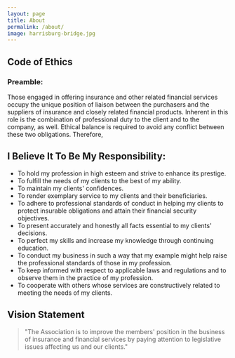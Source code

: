 ```yaml
---
layout: page
title: About
permalink: /about/
image: harrisburg-bridge.jpg
---
```


## Code of Ethics

### Preamble:
Those engaged in offering insurance and other related financial services occupy the unique position of liaison between the purchasers and the suppliers of insurance and closely related financial products. Inherent in this role is the combination of professional duty to the client and to the company, as well. Ethical balance is required to avoid any conflict between these two obligations. Therefore,

## I Believe It To Be My Responsibility:

- To hold my profession in high esteem and strive to enhance its prestige.
- To fulfill the needs of my clients to the best of my ability.
- To maintain my clients' confidences.
- To render exemplary service to my clients and their beneficiaries.
- To adhere to professional standards of conduct in helping my clients to protect insurable obligations and attain their financial security objectives.
- To present accurately and honestly all facts essential to my clients' decisions.
- To perfect my skills and increase my knowledge through continuing education.
- To conduct my business in such a way that my example might help raise the professional standards of those in my profession.
- To keep informed with respect to applicable laws and regulations and to observe them in the practice of my
profession.
- To cooperate with others whose services are constructively related to meeting the needs of my clients.

## Vision Statement

>"The Association is to improve the members' position in the business of insurance and financial services by paying attention to legislative issues affecting us and our clients."
